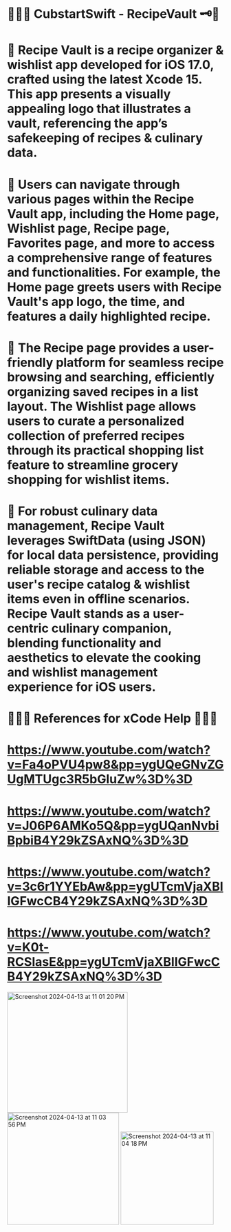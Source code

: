 # 🍲👩‍🍳 CubstartSwift - RecipeVault 🗝️📱

# 🌟 Recipe Vault is a recipe organizer & wishlist app developed for iOS 17.0, crafted using the latest Xcode 15. This app presents a visually appealing logo that illustrates a vault, referencing the app’s safekeeping of recipes & culinary data.

# 🌟 Users can navigate through various pages within the Recipe Vault app, including the Home page, Wishlist page, Recipe page, Favorites page, and more to access a comprehensive range of features and functionalities. For example, the Home page greets users with Recipe Vault's app logo, the time, and features a daily highlighted recipe. 

# 🌟 The Recipe page provides a user-friendly platform for seamless recipe browsing and searching, efficiently organizing saved recipes in a list layout. The Wishlist page allows users to curate a personalized collection of preferred recipes through its practical shopping list feature to streamline grocery shopping for wishlist items.

# 🌟 For robust culinary data management, Recipe Vault leverages SwiftData (using JSON) for local data persistence, providing reliable storage and access to the user's recipe catalog & wishlist items even in offline scenarios. Recipe Vault stands as a user-centric culinary companion, blending functionality and aesthetics to elevate the cooking and wishlist management experience for iOS users. 

# 🧑🏻‍💻 References for xCode Help 🧑🏻‍💻
# https://www.youtube.com/watch?v=Fa4oPVU4pw8&pp=ygUQeGNvZGUgMTUgc3R5bGluZw%3D%3D
# https://www.youtube.com/watch?v=J06P6AMKo5Q&pp=ygUQanNvbiBpbiB4Y29kZSAxNQ%3D%3D
# https://www.youtube.com/watch?v=3c6r1YYEbAw&pp=ygUTcmVjaXBlIGFwcCB4Y29kZSAxNQ%3D%3D
# https://www.youtube.com/watch?v=K0t-RCSlasE&pp=ygUTcmVjaXBlIGFwcCB4Y29kZSAxNQ%3D%3D 

<img width="280" alt="Screenshot 2024-04-13 at 11 01 20 PM" src="https://github.com/KashewA/Cubstart-Recipe-Vault/assets/119243751/162d1c7f-6f57-4d88-b858-c765f7cdbb36">
<img width="260" alt="Screenshot 2024-04-13 at 11 03 56 PM" src="https://github.com/KashewA/Cubstart-Recipe-Vault/assets/119243751/a432b73d-201a-4b33-ad23-967dae396c0a">
<img width="216" alt="Screenshot 2024-04-13 at 11 04 18 PM" src="https://github.com/KashewA/Cubstart-Recipe-Vault/assets/119243751/ef953d0b-4d63-4c4e-a404-57a74ebb85cf">
